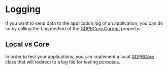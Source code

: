 #   Logging

If you want to send data to the application log of an application, you can do so by calling the Log method of the [GDPRCore.Current]() property.

##  Local vs Core

In order to test your applications, you can implement a local [GDPRCore]() class that will redirect to a log file for testing purposes.